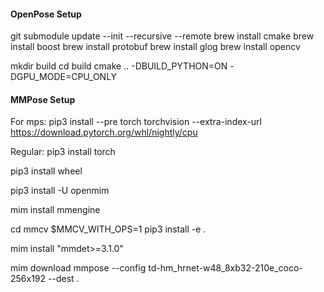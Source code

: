 #### OpenPose Setup

git submodule update --init --recursive --remote
brew install cmake
brew install boost
brew install protobuf
brew install glog
brew install opencv

mkdir build
cd build
cmake .. -DBUILD_PYTHON=ON -DGPU_MODE=CPU_ONLY

#### MMPose Setup
For mps:
pip3 install --pre torch torchvision --extra-index-url https://download.pytorch.org/whl/nightly/cpu

Regular:
pip3 install torch

pip3 install wheel

pip3 install -U openmim

mim install mmengine

cd mmcv
$MMCV_WITH_OPS=1 pip3 install -e .

mim install "mmdet>=3.1.0"

mim download mmpose --config td-hm_hrnet-w48_8xb32-210e_coco-256x192  --dest .



